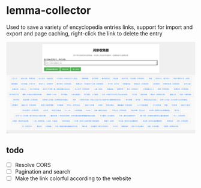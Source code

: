 # lemma-collector


Used to save a variety of encyclopedia entries links, support for import and export and page caching, right-click the link to delete the entry

![](README.assets/screenshot.png)

## todo


- [ ] Resolve CORS
- [ ] Pagination and search
- [ ] Make the link colorful according to the website